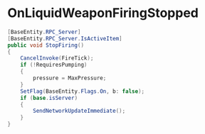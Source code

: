 <Badge type="danger" text="Carbon Compatible"/><Badge type="warning" text="Oxide Compatible"/>
# OnLiquidWeaponFiringStopped
```csharp
[BaseEntity.RPC_Server]
[BaseEntity.RPC_Server.IsActiveItem]
public void StopFiring()
{
	CancelInvoke(FireTick);
	if (!RequiresPumping)
	{
		pressure = MaxPressure;
	}
	SetFlag(BaseEntity.Flags.On, b: false);
	if (base.isServer)
	{
		SendNetworkUpdateImmediate();
	}
}

```
